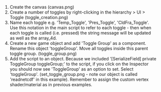 1. Create the canvas (canvas.png)
2. Create a number of toggles by right-clicking in the hierarchy > UI > Toggle (toggle_creation.png)
3. Name each toggle e.g. 'Temp_Toggle', 'Pres_Toggle', 'CldFra_Toggle'. Use this notation in the main script to refer to each toggle - then when each toggle is called (i.e. pressed) the string message will be updated as well as the array_4d.
4. Create a new game object and add 'Toggle Group' as a component. Rename this object 'toggleGroup'. Move all toggles inside this parent toggle group. (toggle_group.png)
5. Add the script to an object. Because we included '[SerializeField] private ToggleGroup toggleGroup;' to the script, if you click on the Inspector you should now see 'ToggleGroup' as an option to set. Select 'toggleGroup'. (set_toggle_group.png - note our object is called 'readnetcdf' in this example). Remember to assign the custom vertex shader/material as in previous examples.
